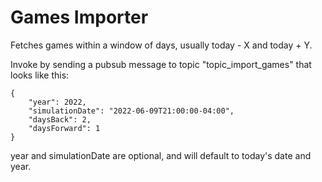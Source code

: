 # Games Importer

Fetches games within a window of days, usually today - X and today + Y.

Invoke by sending a pubsub message to topic "topic_import_games" that looks like this:

```
{
    "year": 2022,
    "simulationDate": "2022-06-09T21:00:00-04:00",
    "daysBack": 2,
    "daysForward": 1
}
```

year and simulationDate are optional, and will default to today's date and year.
